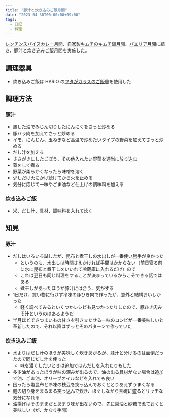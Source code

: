 ```yaml
---
title: "豚汁と炊き込みご飯月間"
date: "2023-04-30T00:00:00+09:00"
tags:
  - 日記
  - 料理
---
```


[レンチンスパイスカレー月間](/posts/2022/11/02/spiced-curry-month-with-a-microwave-oven/)、[自家製キムチのキムチ鍋月間](/posts/2022/12/29/month-of-hot-pot-of-handmade-kimchi/)、[パエリア月間](/posts/2023/02/18/month-of-paella/)に続き、豚汁と炊き込みご飯月間を実施した。

## 調理器具

- 炊き込みご飯は HARIO の[フタがガラスのご飯釜](https://www.hario.com/product/cook/cookingpot/GNR.html)を使用した

## 調理方法

### 豚汁

- 熱した油でみじん切りしたにんにくをさっと炒める
- 豚バラ肉を加えてさっと炒める
- イモ、にんじん、玉ねぎなど高温で炒めたいタイプの野菜を加えてさっと炒める
- だし汁を加える
- ささがきにしたごぼう、その他入れたい野菜を適当に放り込む
- 蓋をして煮る
- 野菜が柔らかくなったら味噌を溶く
- 少しだけ火にかけ続けてから火を止める
- 気分に応じて一味やごま油など仕上げの調味料を加える

### 炊き込みご飯

- 米、だし汁、具材、調味料を入れて炊く

## 知見

### 豚汁

- だしはいろいろ試したが、昆布と煮干しの水出しが一番使い勝手が良かった
  - というのも、水出しは時間さえかければ手間はかからない（前日寝る前に水に昆布と煮干しをいいれて冷蔵庫に入れるだけ）ので
  - これは翌日も同じ料理をすることが決まっているからこそできる話ではある
  - 煮干しがあったほうが豚汁には合う、気がする
- 1日だけ、買い物に行けず冷凍の豚ひき肉で作ったが、意外と結構おいしかった
  - 軽く調べてみるといくつかレシピも見つかったりしたので、豚ひき肉みそ汁というのはあるようだ
- 半月ほどでさつまいもの甘さを引き立たせる一味のコンビが一番美味しいと革新したので、それ以降はずっとそのパターンで作っていた

### 炊き込みご飯

- 水よりはだし汁のほうが美味しく炊きあがるが、豚汁と分けるのは面倒だったので同じだし汁を使った
  - 味を濃くしたいときは追加でほんだしを入れたりもした
- 多少油があったほうが味の深みが出るので、油の出る具材がない場合は追加で油、ごま油、オリーブオイルなどを入れても良い
- 困ったら塩昆布と冷凍の枝豆を突っ込んでおくととりあえずうまくなる
- 鮭の切り身をまるまる突っ込んで炊き、ほぐしながら茶碗に盛るとリッチな気分になれる
- 油揚げはそのままだとあまり味が出ないので、先に醤油と砂糖で煮ておくと美味しい（が、かなり手間）
